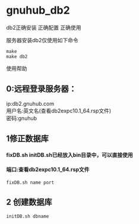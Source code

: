gnuhub_db2
==========

db2正确安装 正确配置 正确使用  


服务器安装db2仅使用如下命令  
```
make
make db2
```
使用帮助
## 0:远程登录服务器：

ip:db2.gnuhub.com  
用户名:英文名(查看db2expc10.1_64.rsp文件)  
密码:gnuhub  

## 1修正数据库   
#### fixDB.sh initDB.sh已经放入bin目录中，可以直接使用  
#### 端口:查看db2expc10.1_64.rsp文件  
```
fixDB.sh name port
```
## 2 创建数据库   
```
initDB.sh dbname
```
